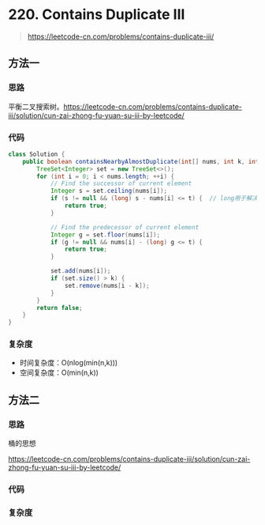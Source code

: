 # 220. Contains Duplicate III
> https://leetcode-cn.com/problems/contains-duplicate-iii/

## 方法一
### 思路
平衡二叉搜索树。https://leetcode-cn.com/problems/contains-duplicate-iii/solution/cun-zai-zhong-fu-yuan-su-iii-by-leetcode/
### 代码
```java
class Solution {
    public boolean containsNearbyAlmostDuplicate(int[] nums, int k, int t) {
        TreeSet<Integer> set = new TreeSet<>();
        for (int i = 0; i < nums.length; ++i) {
            // Find the successor of current element
            Integer s = set.ceiling(nums[i]);
            if (s != null && (long) s - nums[i] <= t) {  // long用于解决"[-2147483648,2147483647],1,1"这种case，int溢出的问题
                return true;
            }

            // Find the predecessor of current element
            Integer g = set.floor(nums[i]);
            if (g != null && nums[i] - (long) g <= t) {
                return true;
            }

            set.add(nums[i]);
            if (set.size() > k) {
                set.remove(nums[i - k]);
            }
        }
        return false;
    }
}
```
### 复杂度
- 时间复杂度：O(nlog(min(n,k)))
- 空间复杂度：O(min(n,k))

## 方法二
### 思路
桶的思想

https://leetcode-cn.com/problems/contains-duplicate-iii/solution/cun-zai-zhong-fu-yuan-su-iii-by-leetcode/
### 代码
### 复杂度
